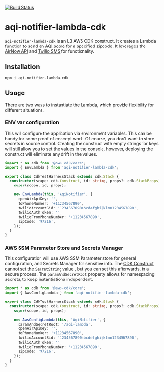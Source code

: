 [![Build Status](https://app.travis-ci.com/rubenrangel/aqi-notifier-lambda-cdk.svg?branch=main)](https://app.travis-ci.com/rubenrangel/aqi-notifier-lambda-cdk)

# aqi-notifier-lambda-cdk

`aqi-notifier-lambda-cdk` is an L3 AWS CDK construct. It creates a Lambda function to send
an [AQI score](https://www.airnow.gov/aqi/aqi-basics/) for a specified zipcode. It leverages the [AirNow API](https://docs.airnowapi.org/webservices) and [Twilio SMS](https://www.twilio.com/docs/sms) for functionality.

## Installation

```shell
npm i aqi-notifier-lambda-cdk
```

## Usage

There are two ways to instantiate the Lambda, which provide flexibility for different situations.

### ENV var configuration

This will configure the application via environment variables. This can be handy for some proof of concept work. Of
course, you don't want to store secrets in source control. Creating the construct with empty strings for keys will still
allow you to set the values in the console, however, deploying the construct will eliminate any drift in the values.

```typescript
import * as cdk from '@aws-cdk/core';
import { EnvLambda } from 'aqi-notifier-lambda-cdk';

export class CdkTestHarnessStack extends cdk.Stack {
  constructor(scope: cdk.Construct, id: string, props?: cdk.StackProps) {
    super(scope, id, props);

    new EnvLambda(this, 'AqiNotifier', {
      openAirApiKey: '',
      toPhoneNumber: '+11234567890',
      twilioAccountSid: '1234567890abcdefghijklmn1234567890',
      twilioAuthToken: '',
      twilioFromPhoneNumber: '+11234567890',
      zipCode: '97216',
    });
  }
}
```

### AWS SSM Parameter Store and Secrets Manager

This configuration will use AWS SSM Parameter store for general configuration, and Secrets Manager for sensitive info.
The [CDK Construct cannot set the `SecretString` value](https://docs.aws.amazon.com/cdk/api/latest/docs/aws-secretsmanager-readme.html#create-a-new-secret-in-a-stack)
, but you can set this afterwards, in a secure process. The `paramAndSecretRoot` property allows for namespacing secrets, to keep instantiations independent.

```typescript
import * as cdk from '@aws-cdk/core';
import { AwsConfigLambda } from 'aqi-notifier-lambda-cdk';

export class CdkTestHarnessStack extends cdk.Stack {
  constructor(scope: cdk.Construct, id: string, props?: cdk.StackProps) {
    super(scope, id, props);

    new AwsConfigLambda(this, 'AqiNotifier', {
      paramAndSecretRoot: '/aqi-lambda',
      openAirApiKey: '',
      toPhoneNumber: '+11234567890',
      twilioAccountSid: '1234567890abcdefghijklmn1234567890',
      twilioAuthToken: '',
      twilioFromPhoneNumber: '+11234567890',
      zipCode: '97216',
    });
  }
}
```
